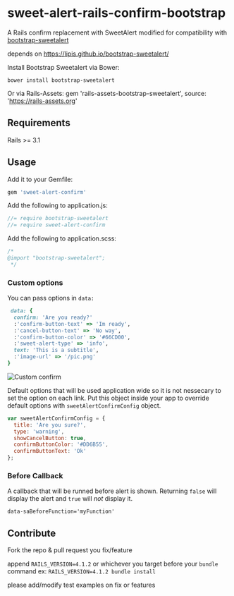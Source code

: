 sweet-alert-rails-confirm-bootstrap
=========================

A Rails confirm replacement with SweetAlert modified for compatibility with [bootstrap-sweetalert](https://lipis.github.io/bootstrap-sweetalert)

depends on https://lipis.github.io/bootstrap-sweetalert/

Install Bootstrap Sweetalert via Bower:

    bower install bootstrap-sweetalert
    
Or via Rails-Assets:
    gem 'rails-assets-bootstrap-sweetalert', source: 'https://rails-assets.org'

## Requirements
Rails >= 3.1

## Usage

Add it to your Gemfile:
```ruby
gem 'sweet-alert-confirm'
```

Add the following to application.js:

```javascript
//= require bootstrap-sweetalert
//= require sweet-alert-confirm
```
Add the following to application.scss:

```scss
/*
@import "bootstrap-sweetalert";
 */
```

### Custom options


You can pass options in `data:`
```Ruby
 data: {
  confirm: 'Are you ready?'
  :'confirm-button-text' => 'Im ready',
  :'cancel-button-text' => 'No way',
  :'confirm-button-color' => '#66CD00',
  :'sweet-alert-type' => 'info',
  text: 'This is a subtitle',
  :'image-url' => '/pic.png'
}
```

![Custom confirm](https://cloud.githubusercontent.com/assets/5833678/4653700/14389916-54b0-11e4-9850-14ee970e9345.png)

Default options that will be used application wide so it is not nessecary to set the option on each link. Put this object inside your app to override default options with `sweetAlertConfirmConfig` object.

```Javascript
var sweetAlertConfirmConfig = {
  title: 'Are you sure?',
  type: 'warning',
  showCancelButton: true,
  confirmButtonColor: '#DD6B55',
  confirmButtonText: 'Ok'
};
```

### Before Callback

A callback that will be runned before alert is shown. Returning `false` will display the alert and `true` will _not_ display it.

`data-saBeforeFunction='myFunction'`

## Contribute

Fork the repo & pull request you fix/feature

append `RAILS_VERSION=4.1.2` or whichever you target before your `bundle` command ex: `RAILS_VERSION=4.1.2 bundle install`

please add/modify test examples on fix or features
